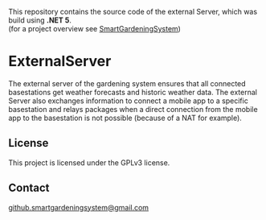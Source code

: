 This repository contains the source code of the external Server, which was build using **.NET 5**.<br/>(for a project overview see [SmartGardeningSystem](https://github.com/Bernd-H/DA_SmartGardeningSystem))

# ExternalServer
The external server of the gardening system ensures that all connected basestations get weather forecasts and historic weather data. The external Server also exchanges information to connect a mobile app to a specific basestation and relays packages when a direct connection from the mobile app to the basestation is not possible (because of a NAT for example).

## License
This project is licensed under the GPLv3 license.

## Contact
github.smartgardeningsystem@gmail.com
